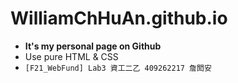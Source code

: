 # WilliamChHuAn.github.io

- **It's my personal page on Github**
- Use pure HTML & CSS
- `[F21_WebFund] Lab3 資工二乙 409262217 詹閎安`